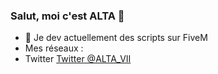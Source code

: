 ### Salut, moi c'est ALTA 👋

- 🔭 Je dev actuellement des scripts sur FiveM
- Mes réseaux :
- Twitter [Twitter @ALTA_VII](https://twitter.com/ALTA_VII)
